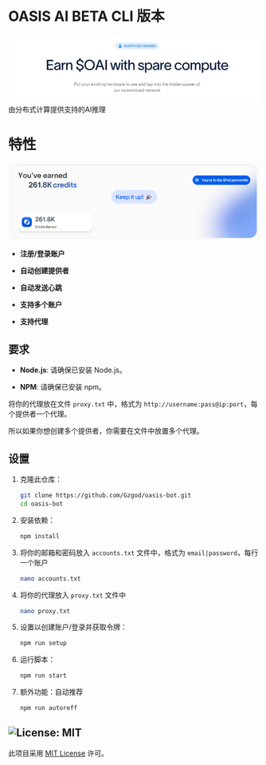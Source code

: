 # OASIS AI BETA CLI 版本

![banner](image-1.png)
由分布式计算提供支持的AI推理

# 特性

![Banner](image.png)

- **注册/登录账户**

- **自动创建提供者**

- **自动发送心跳**

- **支持多个账户**

- **支持代理**

## 要求

- **Node.js**: 请确保已安装 Node.js。

- **NPM**: 请确保已安装 npm。

将你的代理放在文件 `proxy.txt` 中，格式为 `http://username:pass@ip:port`，每个提供者一个代理。

所以如果你想创建多个提供者，你需要在文件中放置多个代理。

## 设置

1. 克隆此仓库：

   ```bash
   git clone https://github.com/Gzgod/oasis-bot.git
   cd oasis-bot
   ```

2. 安装依赖：

   ```bash
   npm install
   ```

3. 将你的邮箱和密码放入 `accounts.txt` 文件中，格式为 `email|password`，每行一个账户

   ```bash
   nano accounts.txt
   ```

4. 将你的代理放入 `proxy.txt` 文件中

   ```bash
   nano proxy.txt
   ```

5. 设置以创建账户/登录并获取令牌：

   ```bash
   npm run setup
   ```

6. 运行脚本：

   ```bash
   npm run start
   ```

7. 额外功能：自动推荐
   ```bash
   npm run autoreff
   ```

## ![License: MIT](https://img.shields.io/badge/License-MIT-yellow.svg)

此项目采用 [MIT License](LICENSE) 许可。
